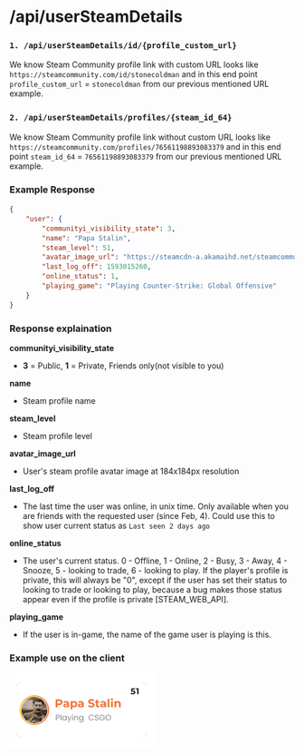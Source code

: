 # /api/userSteamDetails

### `1. /api/userSteamDetails/id/{profile_custom_url}`

We know Steam Community profile link with custom URL looks like `https://steamcommunity.com/id/stonecoldman` and in this end point `profile_custom_url` = `stonecoldman` from our previous mentioned URL example.

### `2. /api/userSteamDetails/profiles/{steam_id_64}`

We know Steam Community profile link without custom URL looks like `https://steamcommunity.com/profiles/76561198893083379` and in this end point `steam_id_64` = `76561198893083379` from our previous mentioned URL example.

### Example Response

```json
{
    "user": {
        "communityi_visibility_state": 3,
        "name": "Papa Stalin",
        "steam_level": 51,
        "avatar_image_url": "https://steamcdn-a.akamaihd.net/steamcommunity/public/images/avatars/ba/baf981047b4519cec67ea83ac28889ed7854ee89_medium.jpg",
        "last_log_off": 1593015260,
        "online_status": 1,
        "playing_game": "Playing Counter-Strike: Global Offensive"
    }
}
```

### Response explaination

**communityi_visibility_state**

-   **3** = Public, **1** = Private, Friends only(not visible to you)

**name**

-   Steam profile name

**steam_level**

-   Steam profile level

**avatar_image_url**

-   User's steam profile avatar image at 184x184px resolution

**last_log_off**

-   The last time the user was online, in unix time. Only available when you are friends with the requested user (since Feb, 4). Could use this to show user current status as `Last seen 2 days ago`

**online_status**

-   The user's current status. 0 - Offline, 1 - Online, 2 - Busy, 3 - Away, 4 - Snooze, 5 - looking to trade, 6 - looking to play. If the player's profile is private, this will always be "0", except if the user has set their status to looking to trade or looking to play, because a bug makes those status appear even if the profile is private [STEAM_WEB_API].

**playing_game**

-   If the user is in-game, the name of the game user is playing is this.

### Example use on the client

<img src="./images/sidebar_profile_card.png">
